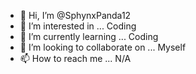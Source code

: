 - 👋 Hi, I’m @SphynxPanda12
- 👀 I’m interested in ... Coding
- 🌱 I’m currently learning ... Coding
- 💞️ I’m looking to collaborate on ... Myself
- 📫 How to reach me ... N/A

<!---
SphynxPanda12/SphynxPanda12 is a ✨ special ✨ repository because its `README.md` (this file) appears on your GitHub profile.
You can click the Preview link to take a look at your changes.
--->
